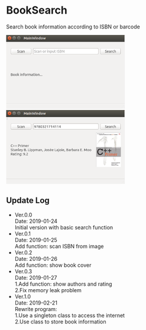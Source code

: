 # BookSearch
Search book information according to ISBN or barcode  
  
<img src=img1.PNG height=200 /> <img src=img2.PNG height=200 />  

## Update Log  

* Ver.0.0  
Date: 2019-01-24  
Initial version with basic search function  
* Ver.0.1  
Date: 2019-01-25  
Add function: scan ISBN from image  
* Ver.0.2  
Date: 2019-01-26  
Add function: show book cover  
* Ver.0.3  
Date: 2019-01-27  
1.Add function: show authors and rating  
2.Fix memory leak problem  
* Ver.1.0  
Date: 2019-02-21  
Rewrite program:  
1.Use a singleton class to access the internet  
2.Use class to store book information  
